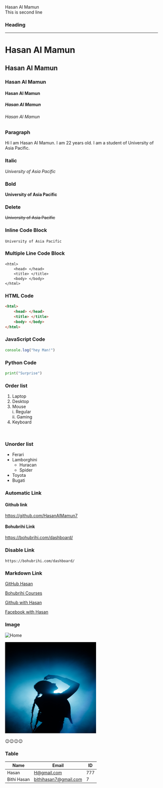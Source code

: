 <!-- markdown tutorial -->

Hasan Al Mamun  
This is second line  
### Heading
<!-- horizontal rule -->
---
<!-- heading levels[in html (h1),(h2),(h3)... [in Markdown(#),(##),(###)...]-->
# Hasan Al Mamun
## Hasan Al Mamun
### Hasan Al Mamun
#### Hasan Al Mamun
##### Hasan Al Mamun
###### Hasan Al Mamun

<!-- paragraph  -->
### Paragraph
<p>Hi I am Hasan Al Mamun. I am 22 years old. I am a student of University of Asia Pacific.</p>  

### Italic
<!-- ITALIC
[in html(<i></i>)].
[in Markdown (_)] -->

_University of Asia Pacific_  

<!-- BOLD
[in html(<b></b>)].
[in Markdown (__)] -->
### Bold
__University of Asia Pacific__  

<!-- strikethrough or delete text
[in html(<del></del>)].
[in Markdown (~~)] -->
### Delete
~~University of Asia Pacific~~  

<!-- INLINE CODE BLOCK

[in Markdown (``)] -->
### Inline Code Block  

``University of Asia Pacific``

<!-- MULTIPLELINE CODE BLOCK

[in Markdown (```)] -->  
### Multiple Line Code Block
```
<html>
    <head> </head>
    <title> </title>
    <body> </body>
</html>
```

  <!--CODE BLOCK FORMATING 
  [(```html), (```python)]-->
### HTML Code
```html
<html>
    <head> </head>
    <title> </title>
    <body> </body>
</html>
```
### JavaScript Code
```javascript
console.log("hey Man!")
```
### Python Code  
```python
print("Surprise")
```  

<!-- ORDER LIST
1,2,3 -->
### Order list  
1. Laptop
2. Desktop                     
3. Mouse  
  i. Regular   
  ii. Gaming
4. Keyboard  
</br>

<!-- UNORDERED LIST(-) -->
### Unorder list
- Ferari
- Lamborghini  
  - Huracan
  - Spider
- Toyota
- Bugati

### Automatic Link
#### Github link
https://github.com/HasanAlMamun7  

#### Bohubrihi Link
https://bohubrihi.com/dashboard/

### Disable Link
`https://bohubrihi.com/dashboard/`

### Markdown Link
<!-- syntex {[title](link)} -->

[GitHub Hasan](https://github.com/HasanAlMamun7)

[Bohubrihi Courses](https://bohubrihi.com/dashboard/
)

<!-- Many link acces -->
[Github with Hasan][Github]

[Facebook with Hasan][Facebook]

<!-- All link is here -->
[Github]:https://github.com/HasanAlMamun7  
[Facebook]:https://www.facebook.com/

<!-- Add images -->
### Image
![Home](./images/pexels-nazila-azimzada-13919046.jpg)

<!-- image control height and width -->
<img src="./images/img2.jpg" height="300px" width="300px" title="Home Image"/>  

😉😉😉😉  

<!-- Table -->

### Table
| Name | Email| ID |
| ------ | -----| ---- |
| Hasan | H@gmail.com | 777 |
| Bithi Hasan | bithihasan7@gmail.com | 7 |



